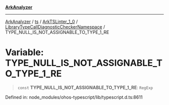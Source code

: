 [**ArkAnalyzer**](../../../../../../../../README.md)

***

[ArkAnalyzer](../../../../../../../../globals.md) / [ts](../../../../../README.md) / [ArkTSLinter\_1\_0](../../../README.md) / [LibraryTypeCallDiagnosticCheckerNamespace](../README.md) / TYPE\_NULL\_IS\_NOT\_ASSIGNABLE\_TO\_TYPE\_1\_RE

# Variable: TYPE\_NULL\_IS\_NOT\_ASSIGNABLE\_TO\_TYPE\_1\_RE

> `const` **TYPE\_NULL\_IS\_NOT\_ASSIGNABLE\_TO\_TYPE\_1\_RE**: `RegExp`

Defined in: node\_modules/ohos-typescript/lib/typescript.d.ts:8611
